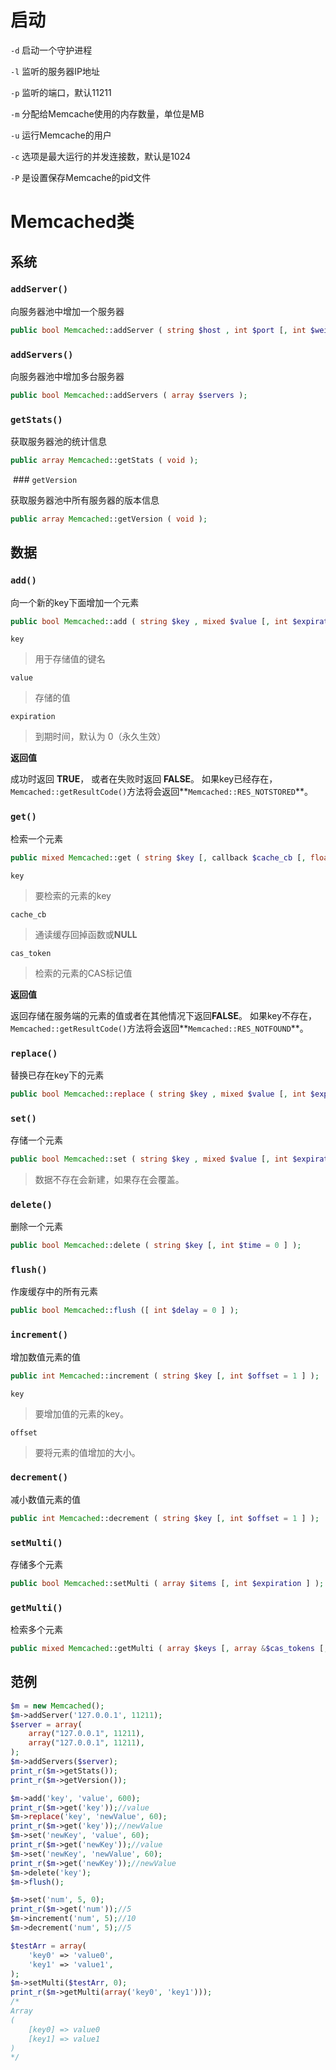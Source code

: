 # 启动

`-d` 启动一个守护进程

`-l` 监听的服务器IP地址

`-p` 监听的端口，默认11211

`-m` 分配给Memcache使用的内存数量，单位是MB

`-u` 运行Memcache的用户

`-c` 选项是最大运行的并发连接数，默认是1024

`-P` 是设置保存Memcache的pid文件



# Memcached类

## 系统

### `addServer()`

向服务器池中增加一个服务器

```php
public bool Memcached::addServer ( string $host , int $port [, int $weight = 0 ] );
```

### `addServers()`

向服务器池中增加多台服务器

```php
public bool Memcached::addServers ( array $servers );
```

### `getStats()`

获取服务器池的统计信息

```php
public array Memcached::getStats ( void );
```

 ### `getVersion`

获取服务器池中所有服务器的版本信息

```php
public array Memcached::getVersion ( void );
```

## 数据

### `add()`

向一个新的key下面增加一个元素

```php
public bool Memcached::add ( string $key , mixed $value [, int $expiration ] );
```

`key`

> 用于存储值的键名

`value`

> 存储的值

`expiration`

> 到期时间，默认为 0（永久生效）

**返回值**

成功时返回 **TRUE**， 或者在失败时返回 **FALSE**。 如果key已经存在，`Memcached::getResultCode()`方法将会返回**`Memcached::RES_NOTSTORED`**。

### `get()`

检索一个元素

```php
public mixed Memcached::get ( string $key [, callback $cache_cb [, float &$cas_token ]] );
```

`key`

> 要检索的元素的key

`cache_cb`

> 通读缓存回掉函数或**NULL**

`cas_token`

> 检索的元素的CAS标记值

**返回值**

返回存储在服务端的元素的值或者在其他情况下返回**FALSE**。 如果key不存在，`Memcached::getResultCode()`方法将会返回**`Memcached::RES_NOTFOUND`**。

### `replace()`

替换已存在key下的元素

```php
public bool Memcached::replace ( string $key , mixed $value [, int $expiration ] );
```

### `set()`

存储一个元素

```php
public bool Memcached::set ( string $key , mixed $value [, int $expiration ] );
```

> 数据不存在会新建，如果存在会覆盖。

### `delete()`

删除一个元素

```php
public bool Memcached::delete ( string $key [, int $time = 0 ] );
```

### `flush()`

作废缓存中的所有元素

```php
public bool Memcached::flush ([ int $delay = 0 ] );
```

### `increment()`

增加数值元素的值

```php
public int Memcached::increment ( string $key [, int $offset = 1 ] );
```

`key`

> 要增加值的元素的key。

`offset`

> 要将元素的值增加的大小。

### `decrement()`

减小数值元素的值

```php
public int Memcached::decrement ( string $key [, int $offset = 1 ] );
```

### `setMulti()`

存储多个元素

```php
public bool Memcached::setMulti ( array $items [, int $expiration ] );
```

### `getMulti()`

检索多个元素

```php
public mixed Memcached::getMulti ( array $keys [, array &$cas_tokens [, int $flags ]] );
```

## 范例

```php
$m = new Memcached();
$m->addServer('127.0.0.1', 11211);
$server = array(
    array("127.0.0.1", 11211),
    array("127.0.0.1", 11211),
);
$m->addServers($server);
print_r($m->getStats());
print_r($m->getVersion());

$m->add('key', 'value', 600);
print_r($m->get('key'));//value
$m->replace('key', 'newValue', 60);
print_r($m->get('key'));//newValue
$m->set('newKey', 'value', 60);
print_r($m->get('newKey'));//value
$m->set('newKey', 'newValue', 60);
print_r($m->get('newKey'));//newValue
$m->delete('key');
$m->flush();

$m->set('num', 5, 0);
print_r($m->get('num'));//5
$m->increment('num', 5);//10
$m->decrement('num', 5);//5

$testArr = array(
    'key0' => 'value0',
    'key1' => 'value1',
);
$m->setMulti($testArr, 0);
print_r($m->getMulti(array('key0', 'key1')));
/*
Array
(
    [key0] => value0
    [key1] => value1
)
*/
```